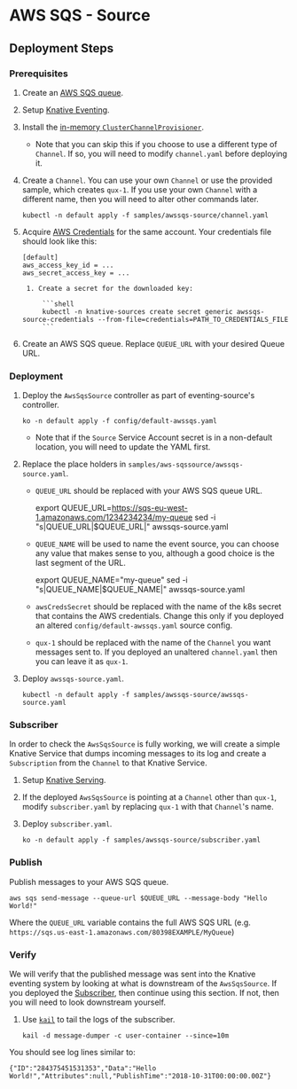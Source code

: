 # AWS SQS - Source

## Deployment Steps

### Prerequisites

1. Create an [AWS SQS queue](https://aws.amazon.com/sqs/).

1. Setup [Knative Eventing](https://github.com/knative/docs/tree/master/eventing).
1. Install the [in-memory `ClusterChannelProvisioner`](https://github.com/knative/eventing/tree/master/config/provisioners/in-memory-channel).
    - Note that you can skip this if you choose to use a different type of `Channel`. If so, you will need to modify `channel.yaml` before deploying it.
1. Create a `Channel`. You can use your own `Channel` or use the provided sample, which creates `qux-1`. If you use your own `Channel` with a different name, then you will need to alter other commands later.

    ```shell
    kubectl -n default apply -f samples/awssqs-source/channel.yaml
    ```

1. Acquire [AWS
   Credentials](https://docs.aws.amazon.com/general/latest/gr/aws-security-credentials.html)
   for the same account.  Your credentials file should look like this:

       [default]
       aws_access_key_id = ...
       aws_secret_access_key = ...

        1. Create a secret for the downloaded key:

            ```shell
            kubectl -n knative-sources create secret generic awssqs-source-credentials --from-file=credentials=PATH_TO_CREDENTIALS_FILE
            ```

1. Create an AWS SQS queue. Replace `QUEUE_URL` with your desired Queue URL.

### Deployment

1. Deploy the `AwsSqsSource` controller as part of eventing-source's controller.

    ```shell
    ko -n default apply -f config/default-awssqs.yaml
    ```

    - Note that if the `Source` Service Account secret is in a non-default location, you will need to update the YAML first.

1. Replace the place holders in `samples/aws-sqssource/awssqs-source.yaml`.
    - `QUEUE_URL` should be replaced with your AWS SQS queue URL.

      export QUEUE_URL=https://sqs-eu-west-1.amazonaws.com/1234234234/my-queue
      sed -i "s|QUEUE_URL|$QUEUE_URL|" awssqs-source.yaml

    - `QUEUE_NAME` will be used to name the event source, you can choose
      any value that makes sense to you, although a good choice is the
      last segment of the URL.

      export QUEUE_NAME="my-queue"
      sed -i "s|QUEUE_NAME|$QUEUE_NAME|" awssqs-source.yaml

    - `awsCredsSecret` should be replaced with the name of the k8s
      secret that contains the AWS credentials.  Change this only if you
      deployed an altered `config/default-awssqs.yaml` source config.

    - `qux-1` should be replaced with the name of the `Channel` you want
      messages sent to. If you deployed an unaltered `channel.yaml`
      then you can leave it as `qux-1`.

1. Deploy `awssqs-source.yaml`.

    ```shell
    kubectl -n default apply -f samples/awssqs-source/awssqs-source.yaml
    ```

### Subscriber

In order to check the `AwsSqsSource` is fully working, we will create a simple Knative Service that dumps incoming messages to its log and create a `Subscription` from the `Channel` to that Knative Service.

1. Setup [Knative Serving](https://github.com/knative/docs/tree/master/serving).
1. If the deployed `AwsSqsSource` is pointing at a `Channel` other than `qux-1`, modify `subscriber.yaml` by replacing `qux-1` with that `Channel`'s name.
1. Deploy `subscriber.yaml`.

    ```shell
    ko -n default apply -f samples/awssqs-source/subscriber.yaml
    ```

### Publish

Publish messages to your AWS SQS queue.

```shell
aws sqs send-message --queue-url $QUEUE_URL --message-body "Hello World!"
```

Where the `QUEUE_URL` variable contains the full AWS SQS URL (e.g.
`https://sqs.us-east-1.amazonaws.com/80398EXAMPLE/MyQueue`)

### Verify

We will verify that the published message was sent into the Knative eventing system by looking at what is downstream of the `AwsSqsSource`. If you deployed the [Subscriber](#subscriber), then continue using this section. If not, then you will need to look downstream yourself.

1. Use [`kail`](https://github.com/boz/kail) to tail the logs of the subscriber.

    ```shell
    kail -d message-dumper -c user-container --since=10m
    ```

You should see log lines similar to:

```
{"ID":"284375451531353","Data":"Hello World!","Attributes":null,"PublishTime":"2018-10-31T00:00:00.00Z"}

```
